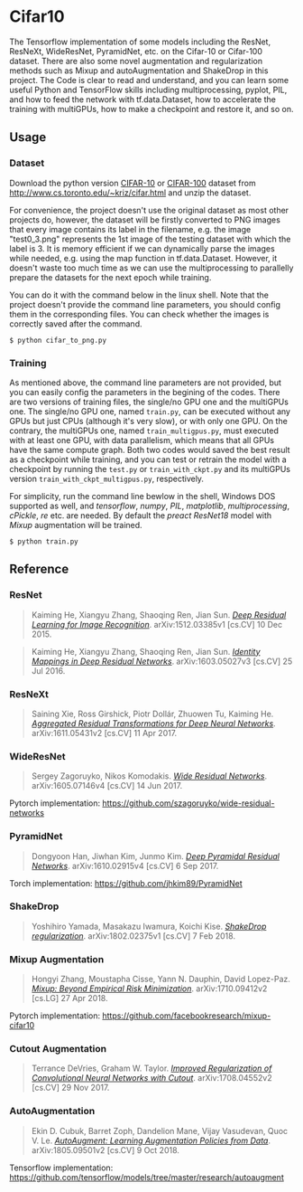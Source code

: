 # Cifar10
The Tensorflow implementation of some models including the ResNet, ResNeXt, WideResNet, PyramidNet, etc. on the Cifar-10 or Cifar-100 dataset. There are also some novel augmentation and regularization methods such as Mixup and autoAugmentation and ShakeDrop in this project. The Code is clear to read and understand, and you can learn some useful Python and TensorFlow skills including multiprocessing, pyplot, PIL, and how to feed the network with tf.data.Dataset, how to accelerate the training with multiGPUs, how to make a checkpoint and restore it, and so on.
## Usage
### Dataset
Download the python version [CIFAR-10](http://www.cs.toronto.edu/~kriz/cifar-10-python.tar.gz) or [CIFAR-100](http://www.cs.toronto.edu/~kriz/cifar-100-python.tar.gz) dataset from http://www.cs.toronto.edu/~kriz/cifar.html and unzip the dataset.

For convenience, the project doesn't use the original dataset as most other projects do, however, the dataset will be firstly converted to PNG images that every image contains its label in the filename, e.g. the image "test0_3.png" represents the 1st image of the testing dataset with which the label is 3. It is memory efficient if we can dynamically parse the images while needed, e.g. using the map function in tf.data.Dataset. However, it doesn't waste too much time as we can use the multiprocessing to parallelly prepare the datasets for the next epoch while training.

You can do it with the command below in the linux shell. Note that the project doesn't provide the command line parameters, you should config them in the corresponding files. You can check whether the images is correctly saved after the command.

`$ python cifar_to_png.py`
### Training
As mentioned above, the command line parameters are not provided, but you can easily config the parameters in the begining of the codes. There are two versions of training files, the single/no GPU one and the multiGPUs one. The single/no GPU one, named `train.py`, can be executed without any GPUs but just CPUs (although it's very slow), or with only one GPU. On the contrary, the multiGPUs one, named `train_multigpus.py`, must executed with at least one GPU, with data parallelism, which means that all GPUs have the same compute graph. Both two codes would saved the best result as a checkpoint while training, and you can test or retrain the model with a checkpoint by running the `test.py` or `train_with_ckpt.py` and its multiGPUs version `train_with_ckpt_multigpus.py`, respectively.  

For simplicity, run the command line bewlow in the shell, Windows DOS supported as well, and *tensorflow*, *numpy*, *PIL*, *matplotlib*, *multiprocessing*, *cPickle*, *re* etc. are needed. By default the *preact ResNet18* model with *Mixup* augmentation will be trained.

`$ python train.py`
## Reference
### ResNet
> Kaiming He, Xiangyu Zhang, Shaoqing Ren, Jian Sun. [_Deep Residual Learning for Image Recognition_](https://arxiv.org/abs/1512.03385). arXiv:1512.03385v1 [cs.CV] 10 Dec 2015.  

> Kaiming He, Xiangyu Zhang, Shaoqing Ren, Jian Sun. [_Identity Mappings in Deep Residual Networks_](https://arxiv.org/abs/1603.05027). arXiv:1603.05027v3 [cs.CV] 25 Jul 2016.  
### ResNeXt
> Saining Xie, Ross Girshick, Piotr Dollár, Zhuowen Tu, Kaiming He. [_Aggregated Residual Transformations for Deep Neural Networks_](https://arxiv.org/abs/1611.05431). arXiv:1611.05431v2 [cs.CV] 11 Apr 2017.
### WideResNet
> Sergey Zagoruyko, Nikos Komodakis. [_Wide Residual Networks_](https://arxiv.org/abs/1605.07146v4). arXiv:1605.07146v4 [cs.CV] 14 Jun 2017.  

Pytorch implementation:  https://github.com/szagoruyko/wide-residual-networks
### PyramidNet
> Dongyoon Han, Jiwhan Kim, Junmo Kim. [_Deep Pyramidal Residual Networks_](https://arxiv.org/abs/1610.02915v4). arXiv:1610.02915v4 [cs.CV] 6 Sep 2017.  

Torch implementation: https://github.com/jhkim89/PyramidNet
### ShakeDrop
> Yoshihiro Yamada, Masakazu Iwamura, Koichi Kise. [_ShakeDrop regularization_](https://arxiv.org/abs/1802.02375v1). arXiv:1802.02375v1 [cs.CV] 7 Feb 2018.  
### Mixup Augmentation
> Hongyi Zhang, Moustapha Cisse, Yann N. Dauphin, David Lopez-Paz. [_Mixup: Beyond Empirical Risk Minimization_](https://arxiv.org/abs/1710.09412). arXiv:1710.09412v2 [cs.LG] 27 Apr 2018.  

Pytorch implementation: https://github.com/facebookresearch/mixup-cifar10
### Cutout Augmentation
> Terrance DeVries, Graham W. Taylor. [_Improved Regularization of Convolutional Neural Networks with Cutout_](https://arxiv.org/abs/1708.04552v2). arXiv:1708.04552v2 [cs.CV] 29 Nov 2017.
### AutoAugmentation
> Ekin D. Cubuk, Barret Zoph, Dandelion Mane, Vijay Vasudevan, Quoc V. Le. [_AutoAugment: Learning Augmentation Policies from Data_](https://arxiv.org/abs/1805.09501v2). arXiv:1805.09501v2 [cs.CV] 9 Oct 2018.  

Tensorflow implementation: https://github.com/tensorflow/models/tree/master/research/autoaugment
